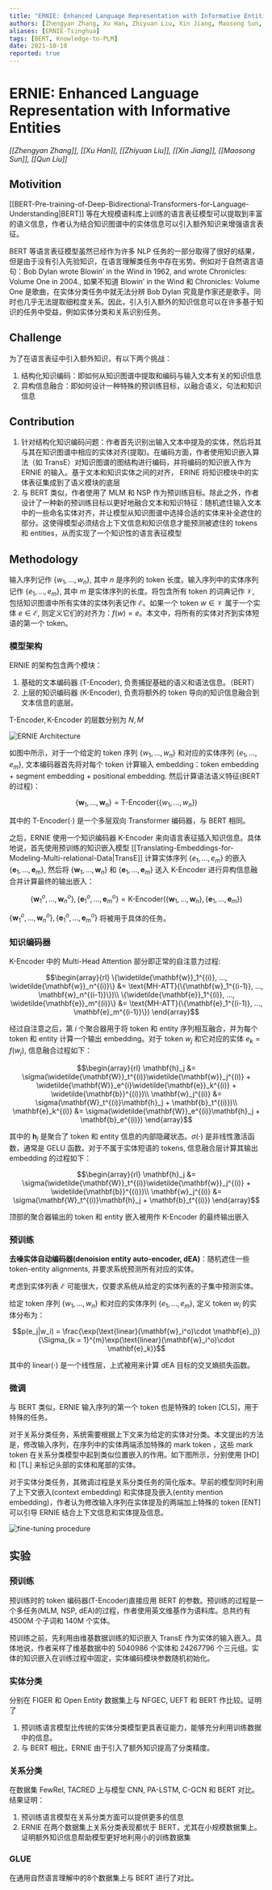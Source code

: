 ```yaml
---
title: "ERNIE: Enhanced Language Representation with Informative Entities"
authors: [Zhengyan Zhang, Xu Han, Zhiyuan Liu, Xin Jiang, Maosong Sun, Qun Liu]
aliases: [ERNIE-Tsinghua]
tags: [BERT, Knowledge-to-PLM]
date: 2021-10-10
reported: true
---
```

# ERNIE: Enhanced Language Representation with Informative Entities
<cite>[[Zhengyan Zhang]], [[Xu Han]], [[Zhiyuan Liu]], [[Xin Jiang]], [[Maosong Sun]], [[Qun Liu]]</cite>

## Motivition

[[BERT-Pre-training-of-Deep-Bidirectional-Transformers-for-Language-Understanding|BERT]] 等在大规模语料库上训练的语言表征模型可以提取到丰富的语义信息，作者认为结合知识图谱中的实体信息可以引入额外知识来增强语言表征。

BERT 等语言表征模型虽然已经作为许多 NLP 任务的一部分取得了很好的结果，但是由于没有引入先验知识，在语言理解类任务中存在劣势。例如对于自然语言语句：$\text{Bob Dylan wrote Blowin’ in the Wind in 1962, and wrote Chronicles: Volume One in 2004.}$, 如果不知道 $\text{Blowin’ in the Wind}$ 和 $\text{Chronicles: Volume One}$ 是歌曲，在实体分类任务中就无法分辨 $\text{Bob Dylan}$ 究竟是作家还是歌手。同时也几乎无法提取细粒度关系。因此，引入引入额外的知识信息可以在许多基于知识的任务中受益，例如实体分类和关系识别任务。

## Challenge

为了在语言表征中引入额外知识，有以下两个挑战：
1. 结构化知识编码：即如何从知识图谱中提取和编码与输入文本有关的知识信息
2. 异构信息融合：即如何设计一种特殊的预训练目标，以融合语义，句法和知识信息

## Contribution

1. 针对结构化知识编码问题：作者首先识别出输入文本中提及的实体，然后将其与其在知识图谱中相应的实体对齐(提取)。在编码方面，作者使用知识嵌入算法（如 TransE）对知识图谱的图结构进行编码，并将编码的知识嵌入作为 ERNIE 的输入。基于文本和知识实体之间的对齐， ERINE 将知识模块中的实体表征集成到了语义模块的底层
2. 与 BERT 类似，作者使用了 MLM 和 NSP 作为预训练目标。除此之外，作者设计了一种新的预训练目标以更好地融合文本和知识特征：随机遮住输入文本中的一些命名实体对齐，并让模型从知识图谱中选择合适的实体来补全遮住的部分。这使得模型必须结合上下文信息和知识信息才能预测被遮住的 tokens 和 entities，从而实现了一个知识性的语言表征模型

## Methodology

输入序列记作 $\{w_1, ..., w_n\}$, 其中 $n$ 是序列的 token 长度。输入序列中的实体序列记作 $\{e_1, ..., e_m\}$, 其中 $m$ 是实体序列的长度。将包含所有 token 的词典记作 $\mathcal{V}$, 包括知识图谱中所有实体的实体列表记作 $\mathcal{E}$。如果一个 token $w \in \mathcal{V}$ 属于一个实体 $e \in \mathcal{E}$, 则定义它们的对齐为：$f(w) = e$。本文中，将所有的实体对齐到实体短语的第一个 token。

### 模型架构

ERNIE 的架构包含两个模块：
1. 基础的文本编码器 ($\text{T-Encoder}$), 负责捕捉基础的语义和语法信息。（BERT）
2. 上层的知识编码器 ($\text{K-Encoder}$), 负责将额外的 token 导向的知识信息融合到文本信息的底层。

$\text{T-Encoder}, \text{K-Encoder}$ 的层数分别为 $N, M$

![ERNIE Architecture](ERNIE-Enhanced-Language-Representation-with-Informative-Entities/1.png)

如图中所示，对于一个给定的 token 序列 $\{w_1, ..., w_n\}$ 和对应的实体序列 $\{e_1, ..., e_m\}$, 文本编码器首先将对每个 token 计算输入 embedding：token embedding + segment embedding + positional embedding. 然后计算语法语义特征(BERT 的过程)：

$$\{\mathbf{w}_1, ..., \mathbf{w}_n\} = \text{T-Encoder}(\{w_1, ..., w_n\})$$

其中的 $\text{T-Encoder}(\cdot)$ 是一个多层双向 Transformer 编码器，与 BERT 相同。

之后，ERNIE 使用一个知识编码器 $\text{K-Encoder}$ 来向语言表征插入知识信息。具体地说，首先使用预训练的知识嵌入模型 [[Translating-Embeddings-for-Modeling-Multi-relational-Data|TransE]] 计算实体序列 $\{e_1, ..., e_m\}$ 的嵌入 $\{\mathbf{e}_1, ..., \mathbf{e}_m\}$, 然后将 $\{\mathbf{w}_1, ..., \mathbf{w}_n\}$ 和 $\{\mathbf{e}_1, ..., \mathbf{e}_m\}$ 送入 $\text{K-Encoder}$ 进行异构信息融合并计算最终的输出嵌入：

$$\{\mathbf{w}_1^o, ..., \mathbf{w}_n^o\}, \{\mathbf{e}_1^o, ..., \mathbf{e}_m^o\} = \text{K-Encoder}(\{\mathbf{w}_1, ..., \mathbf{w}_n\}, \{\mathbf{e}_1, ..., \mathbf{e}_m\})$$

$\{\mathbf{w}_1^o, ..., \mathbf{w}_n^o\}, \{\mathbf{e}_1^o, ..., \mathbf{e}_m^o\}$ 将被用于具体的任务。

### 知识编码器

$\text{K-Encoder}$ 中的 $\text{Multi-Head Attention}$ 部分即正常的自注意力过程:

$$\begin{array}{rl}
    \{\widetilde{\mathbf{w}}_1^{(i)}, ..., \widetilde{\mathbf{w}}_n^{(i)}\} &= \text{MH-ATT}(\{\mathbf{w}_1^{(i-1)}, ..., \mathbf{w}_n^{(i-1)}\})\\
    \{\widetilde{\mathbf{e}}_1^{(i)}, ..., \widetilde{\mathbf{e}}_m^{(i)}\} &= \text{MH-ATT}(\{\mathbf{e}_1^{(i-1)}, ..., \mathbf{e}_m^{(i-1)}\})
\end{array}$$

经过自注意之后，第 $i$ 个聚合器用于将 token 和 entity 序列相互融合，并为每个 token 和 entity 计算一个输出 embedding。对于 token $w_j$ 和它对应的实体 $e_k = f(w_j)$, 信息融合过程如下：

$$\begin{array}{rl}
    \mathbf{h}_j &= \sigma(\widetilde{\mathbf{W}}_t^{(i)}\widetilde{\mathbf{w}}_j^{(i)} + \widetilde{\mathbf{W}}_e^{i}\widetilde{\mathbf{e}}_k^{(i)} + \widetilde{\mathbf{b}}^{(i)})\\
    \mathbf{w}_j^{(i)} &= \sigma(\mathbf{W}_t^{(i)}\mathbf{h}_j + \mathbf{b}_t^{(i)})\\
    \mathbf{e}_k^{(i)} &= \sigma(\widetilde{\mathbf{W}}_e^{(i)}\mathbf{h}_j + \mathbf{b}_e^{(i)})
\end{array}$$

其中的 $\mathbf{h}_j$ 是聚合了 token 和 entity 信息的内部隐藏状态。$\sigma(\cdot)$ 是非线性激活函数，通常是 GELU 函数。对于不属于实体短语的 tokens, 信息融合层计算其输出 embedding 的过程如下：

$$\begin{array}{rl}
    \mathbf{h}_j &= \sigma(\widetilde{\mathbf{W}}_t^{(i)}\widetilde{\mathbf{w}}_j^{(i)} + \widetilde{\mathbf{b}}^{(i)})\\
    \mathbf{w}_j^{(i)} &= \sigma(\mathbf{W}_t^{(i)}\mathbf{h}_j + \mathbf{b}_t^{(i)})
\end{array}$$

顶部的聚合器输出的 token 和 entity 嵌入被用作 $\text{K-Encoder}$ 的最终输出嵌入

### 预训练

**去噪实体自动编码器(denoision entity auto-encoder, dEA)**：随机遮住一些 token-entity alignments, 并要求系统预测所有对应的实体。

考虑到实体列表 $\mathcal{E}$ 可能很大，仅要求系统从给定的实体列表的子集中预测实体。

给定 token 序列 $\{w_1, ..., w_n\}$ 和对应的实体序列 $\{e_1, ..., e_m\}$, 定义 token $w_i$ 的实体分布为：

$$p(e_j|w_i) = \frac{\exp(\text{linear}(\mathbf{w}_i^o)\cdot \mathbf{e}_j)}{\Sigma_{k = 1}^{m}\exp(\text{linear}(\mathbf{w}_i^o)\cdot \mathbf{e}_k)}$$

其中的 $\text{linear}(\cdot)$ 是一个线性层，上式被用来计算 dEA 目标的交叉熵损失函数。

### 微调

与 BERT 类似，ERNIE 输入序列的第一个 token 也是特殊的 token $\text{[CLS]}$，用于特殊的任务。

对于关系分类任务，系统需要根据上下文来为给定的实体对分类。本文提出的方法是，修改输入序列，在序列中的实体两端添加特殊的 mark token ，这些 mark token 在关系分类模型中起到类似位置嵌入的作用。如下图所示，分别使用 $\text{[HD]}$ 和 $\text{[TL]}$ 来标记头部的实体和尾部的实体。

对于实体分类任务，其微调过程是关系分类任务的简化版本。早前的模型同时利用了上下文嵌入(context embedding) 和实体提及嵌入(entity mention embedding)，作者认为修改输入序列在实体提及的两端加上特殊的 token $\text{[ENT]}$ 可以引导 ERNIE 结合上下文信息和实体提及信息。

![fine-tuning procedure](ERNIE-Enhanced-Language-Representation-with-Informative-Entities/2.png)

## 实验

### 预训练

预训练时的 token 编码器(T-Encoder)直接应用 BERT 的参数。预训练的过程是一个多任务(MLM, NSP, dEA)的过程，作者使用英文维基作为语料库。总共约有 4500M 个子词和 140M 个实体。

预训练之前，先利用由维基数据训练的知识嵌入 TransE 作为实体的输入嵌入。具体地说，作者采样了维基数据中的 5040986 个实体和 24267796 个三元组。实体的知识嵌入在训练过程中固定，实体编码模块参数随机初始化。

### 实体分类

分别在 FIGER 和 Open Entity 数据集上与 NFGEC, UEFT 和 BERT 作比较。证明了

1. 预训练语言模型比传统的实体分类模型更具表征能力，能够充分利用训练数据中的信息。
2. 与 BERT 相比，ERNIE 由于引入了额外知识提高了分类精度。

### 关系分类

在数据集 FewRel, TACRED 上与模型 CNN, PA-LSTM, C-GCN 和 BERT 对比。结果证明：

1. 预训练语言模型在关系分类方面可以提供更多的信息
2. ERNIE 在两个数据集上关系分类表现都优于 BERT，尤其在小规模数据集上。证明额外知识信息帮助模型更好地利用小的训练数据集

### GLUE

在通用自然语言理解中的8个数据集上与 BERT 进行了对比。

